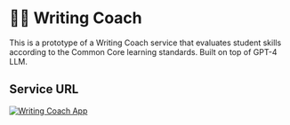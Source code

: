 # 👩‍🏫 Writing Coach 

This is a prototype of a Writing Coach service that evaluates student skills according to the Common Core
learning standards. Built on top of GPT-4 LLM.

## Service URL

[![Writing Coach App](https://static.streamlit.io/badges/streamlit_badge_black_white.svg)](https://writing-coach.streamlit.app/)

